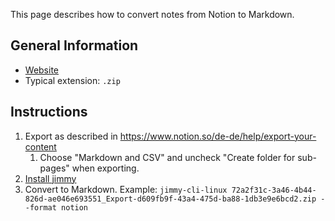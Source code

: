 This page describes how to convert notes from Notion to Markdown.

## General Information

- [Website](https://www.notion.so/)
- Typical extension: `.zip`

## Instructions

1. Export as described in <https://www.notion.so/de-de/help/export-your-content>
    1. Choose "Markdown and CSV" and uncheck "Create folder for sub-pages" when exporting.
2. [Install jimmy](../index.md#installation)
3. Convert to Markdown. Example: `jimmy-cli-linux 72a2f31c-3a46-4b44-826d-ae046e693551_Export-d609fb9f-43a4-475d-ba88-1db3e9e6bcd2.zip --format notion`
